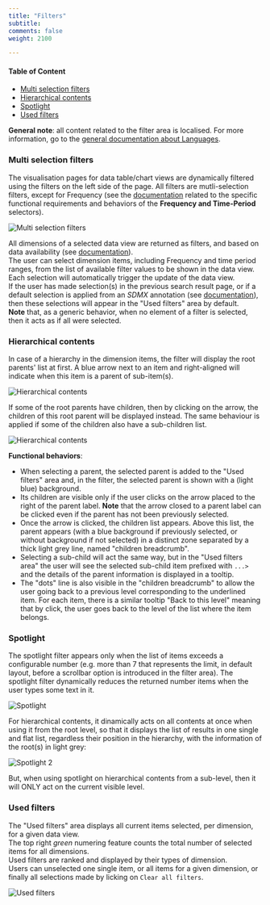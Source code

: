```yaml
---
title: "Filters"
subtitle: 
comments: false
weight: 2100

---
```


#### Table of Content
- [Multi selection filters](#multi-selection-filters)
- [Hierarchical contents](#hierarchical-contents)
- [Spotlight](#spotlight)
- [Used filters](#used-filters)

**General note**: all content related to the filter area is localised. For more information, go to the [general documentation about Languages](https://sis-cc.gitlab.io/dotstatsuite-documentation/using-de/general-layout/#language).

### Multi selection filters
The visualisation pages for data table/chart views are dynamically filtered using the filters on the left side of the page. All filters are mutli-selection filters, except for Frequency (see the [documentation](https://sis-cc.gitlab.io/dotstatsuite-documentation/using-de/viewing-data/filters/time-period/) related to the specific functional requirements and behaviors of the **Frequency and Time-Period** selectors).  

![Multi selection filters](/images/de-filters1.png)

All dimensions of a selected data view are returned as filters, and based on data availability (see [documentation](https://sis-cc.gitlab.io/dotstatsuite-documentation/using-de/viewing-data/filters/data-availability/)).  
The user can select dimension items, including Frequency and time period ranges, from the list of available filter values to be shown in the data view. Each selection will automatically trigger the update of the data view.  
If the user has made selection(s) in the previous search result page, or if a default selection is applied from an *SDMX* annotation (see [documentation](https://sis-cc.gitlab.io/dotstatsuite-documentation/using-dlm/custom-data-view/default-selection/)), then these selections will appear in the "Used filters" area by default.  
**Note** that, as a generic behavior, when no element of a filter is selected, then it acts as if all were selected.

### Hierarchical contents
In case of a hierarchy in the dimension items, the filter will display the root parents' list at first. A blue arrow next to an item and right-aligned will indicate when this item is a parent of sub-item(s).

![Hierarchical contents](/images/de-filters2.png)

If some of the root parents have children, then by clicking on the arrow, the children of this root parent will be displayed instead. The same behaviour is applied if some of the children also have a sub-children list.  

![Hierarchical contents](/images/de-filters21.png)

**Functional behaviors**:
* When selecting a parent, the selected parent is added to the "Used filters" area and, in the filter, the selected parent is shown with a (light blue) background.
* Its children are visible only if the user clicks on the arrow placed to the right of the parent label. **Note** that the arrow closed to a parent label can be clicked even if the parent has not been previously selected.
* Once the arrow is clicked, the children list appears. Above this list, the parent appears (with a blue background if previously selected, or without background if not selected) in a distinct zone separated by a thick light grey line, named "children breadcrumb".
* Selecting a sub-child will act the same way, but in the "Used filters area" the user will see the selected sub-child item prefixed with `...>` and the details of the parent information is displayed in a tooltip.
* The "dots" line is also visible in the "children breadcrumb" to allow the user going back to a previous level corresponding to the underlined item. For each item, there is a similar tooltip "Back to this level" meaning that by click, the user goes back to the level of the list where the item belongs.

### Spotlight
The spotlight filter appears only when the list of items exceeds a configurable number (e.g. more than 7 that represents the limit, in default layout, before a scrollbar option is introduced in the filter area). The spotlight filter dynamically reduces the returned number items when the user types some text in it.  

![Spotlight](/images/de-filters3.png)

For hierarchical contents, it dinamically acts on all contents at once when using it from the root level, so that it displays the list of results in one single and flat list, regardless their position in the hierarchy, with the information of the root(s) in light grey:

![Spotlight 2](/images/de-filters4.png)

But, when using spotlight on hierarchical contents from a sub-level, then it will ONLY act on the current visible level.

### Used filters
The "Used filters" area displays all current items selected, per dimension, for a given data view.  
The top right *green* numering feature counts the total number of selected items for all dimensions.  
Used filters are ranked and displayed by their types of dimension.  
Users can unselected one single item, or all items for a given dimension, or finally all selections made by licking on `Clear all filters`.

![Used filters](/images/de-filters5.png)
